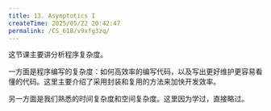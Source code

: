 ```yaml
---
title: 13. Asymptotics I
createTime: 2025/05/22 20:42:47
permalink: /CS_61B/v9xfg3zq/
---
```

这节课主要讲分析程序复杂度。

一方面是程序编写的复杂度：如何高效率的编写代码，以及写出更好维护更容易看懂的代码。这里主要介绍了采用封装和复用的方法来加快开发效率。

另一方面是我们熟悉的时间复杂度和空间复杂度。这里因为学过，直接略过。